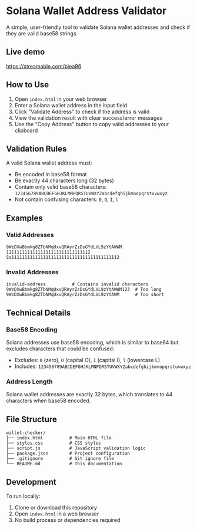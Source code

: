 # Solana Wallet Address Validator

A simple, user-friendly tool to validate Solana wallet addresses and check if they are valid base58 strings.

## Live demo

https://streamable.com/biea96

## How to Use

1. Open `index.html` in your web browser
2. Enter a Solana wallet address in the input field
3. Click "Validate Address" to check if the address is valid
4. View the validation result with clear success/error messages
5. Use the "Copy Address" button to copy valid addresses to your clipboard

## Validation Rules

A valid Solana wallet address must:

- Be encoded in base58 format
- Be exactly 44 characters long (32 bytes)
- Contain only valid base58 characters: `123456789ABCDEFGHJKLMNPQRSTUVWXYZabcdefghijkmnopqrstuvwxyz`
- Not contain confusing characters: `0`, `O`, `I`, `l`

## Examples

### Valid Addresses
```
9WzDXwBbmkg8ZTbNMqUxvQRAyrZzDsGYdLVL9zYtAWWM
11111111111111111111111111111112
So11111111111111111111111111111111111111112
```

### Invalid Addresses
```
invalid-address          # Contains invalid characters
9WzDXwBbmkg8ZTbNMqUxvQRAyrZzDsGYdLVL9zYtAWWM123  # Too long
9WzDXwBbmkg8ZTbNMqUxvQRAyrZzDsGYdLVL9zYtAWM      # Too short
```

## Technical Details

### Base58 Encoding
Solana addresses use base58 encoding, which is similar to base64 but excludes characters that could be confused:
- Excludes: `0` (zero), `O` (capital O), `I` (capital I), `l` (lowercase L)
- Includes: `123456789ABCDEFGHJKLMNPQRSTUVWXYZabcdefghijkmnopqrstuvwxyz`

### Address Length
Solana wallet addresses are exactly 32 bytes, which translates to 44 characters when base58 encoded.

## File Structure

```
wallet-checker/
├── index.html          # Main HTML file
├── styles.css          # CSS styles
├── script.js           # JavaScript validation logic
├── package.json        # Project configuration
├── .gitignore          # Git ignore file
└── README.md           # This documentation
```

## Development

To run locally:
1. Clone or download this repository
2. Open `index.html` in a web browser
3. No build process or dependencies required